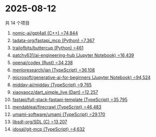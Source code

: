 # 2025-08-12

共 14 个项目

<!-- BEGIN GITHUB -->
<!-- 最后更新时间 2025-08-12 05:09:20 +0800 -->
1. [nomic-ai/gpt4all (C++) ⭐74,844](https://github.com/nomic-ai/gpt4all)
1. [tadata-org/fastapi_mcp (Python) ⭐7,367](https://github.com/tadata-org/fastapi_mcp)
1. [trailofbits/buttercup (Python) ⭐461](https://github.com/trailofbits/buttercup)
1. [patchy631/ai-engineering-hub (Jupyter Notebook) ⭐16,439](https://github.com/patchy631/ai-engineering-hub)
1. [openai/codex (Rust) ⭐34,238](https://github.com/openai/codex)
1. [menloresearch/jan (TypeScript) ⭐36,108](https://github.com/menloresearch/jan)
1. [microsoft/generative-ai-for-beginners (Jupyter Notebook) ⭐94,524](https://github.com/microsoft/generative-ai-for-beginners)
1. [midday-ai/midday (TypeScript) ⭐9,765](https://github.com/midday-ai/midday)
1. [xiaoyaocz/dart_simple_live (Dart) ⭐12,257](https://github.com/xiaoyaocz/dart_simple_live)
1. [fastapi/full-stack-fastapi-template (TypeScript) ⭐35,795](https://github.com/fastapi/full-stack-fastapi-template)
1. [mendableai/firecrawl (TypeScript) ⭐46,483](https://github.com/mendableai/firecrawl)
1. [umami-software/umami (TypeScript) ⭐29,170](https://github.com/umami-software/umami)
1. [libsdl-org/SDL (C) ⭐13,207](https://github.com/libsdl-org/SDL)
1. [idosal/git-mcp (TypeScript) ⭐4,632](https://github.com/idosal/git-mcp)
<!-- END GITHUB -->